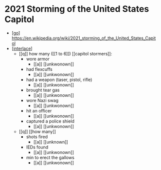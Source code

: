 # 2021 Storming of the United States Capitol

- [[go]] https://en.wikipedia.org/wiki/2021_storming_of_the_United_States_Capitol
- [[interlace]]
  - [[q]] how many ([[1 to 6]]) [[capitol stormers]]:
    - wore armor
      - [[a]] [[unkwonown]]
    - had flexcuffs
      - [[a]] [[unkwonown]]
    - had a weapon (taser, pistol, rifle)
      - [[a]] [[unkwonown]]
    - brought tear gas
      - [[a]] [[unkwonown]]
    - wore Nazi swag
      - [[a]] [[unkwonown]]
    - hit an officer
      - [[a]] [[unkwonown]]
    - captured a police shield
      - [[a]] [[unkwonown]]
  - [[q]] [[how many]]
    - shots fired
      - [[a]] [[unknown]]
    - IEDs found
      - [[a]] [[unkwonown]]
    - min to erect the gallows
      - [[a]] [[unkwonown]]

[//begin]: # "Autogenerated link references for markdown compatibility"
[go]: go "Go"
[interlace]: interlace "Interlace"
[//end]: # "Autogenerated link references"